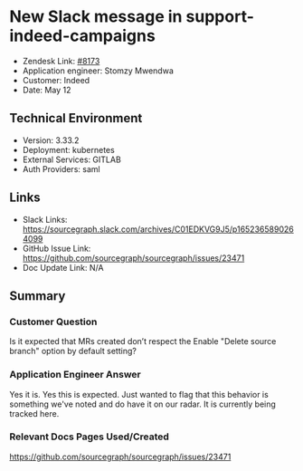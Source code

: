 # New Slack message in support-indeed-campaigns <!-- Ticket Title  Hint: include keywords to make it searchable -->

- Zendesk Link: [#8173](https://sourcegraph.zendesk.com/agent/tickets/8173)
- Application engineer: Stomzy Mwendwa
- Customer: Indeed <!-- Redact if this contains personally identifying information -->
- Date: May 12

<!-- Data populated from integration, speak to Ben Gordon or Michael Bali if not working -->
<!-- During Internal team trial, fill missing data manually (we are waiting for all data to sync) -->

## Technical Environment
- Version: 3.33.2​
- Deployment: kubernetes
- External Services: GITLAB
- Auth Providers: saml


## Links
<!-- Data for application engineer manual entry -->
- Slack Links: https://sourcegraph.slack.com/archives/C01EDKVG9J5/p1652365890264099 
- GitHub Issue Link: https://github.com/sourcegraph/sourcegraph/issues/23471 
- Doc Update Link: N/A

## Summary
### Customer Question
Is it expected that MRs created don’t respect the Enable "Delete source branch" option by default setting?
### Application Engineer Answer
Yes it is.
Yes this is expected. Just wanted to flag that this behavior is  something we've noted and do have it on our radar. It is currently being tracked here.
### Relevant Docs Pages Used/Created
https://github.com/sourcegraph/sourcegraph/issues/23471 
